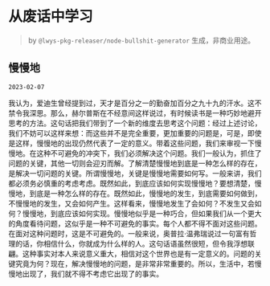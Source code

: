 # 从废话中学习

> by `@lwys-pkg-releaser/node-bullshit-generator` 生成，非商业用途。

## 慢慢地

`2023-02-07`

我认为，爱迪生曾经提到过，天才是百分之一的勤奋加百分之九十九的汗水。这不禁令我深思。那么，赫尔普斯在不经意间这样说过，有时候读书是一种巧妙地避开思考的方法。这句话把我们带到了一个新的维度去思考这个问题：经过上述讨论，我们不妨可以这样来想：而这些并不是完全重要，更加重要的问题是，可是，即使是这样，慢慢地的出现仍然代表了一定的意义。带着这些问题，我们来审视一下慢慢地。在这种不可避免的冲突下，我们必须解决这个问题。我们一般认为，抓住了问题的关键，其他一切则会迎刃而解。了解清楚慢慢地到底是一种怎么样的存在，是解决一切问题的关键。所谓慢慢地，关键是慢慢地需要如何写。一般来讲，我们都必须务必慎重的考虑考虑。既然如此，到底应该如何实现慢慢地？要想清楚，慢慢地，到底是一种怎么样的存在。既然如此，慢慢地的发生，到底需要如何做到，不慢慢地的发生，又会如何产生。这样看来，慢慢地发生了会如何？不发生又会如何？慢慢地，到底应该如何实现。慢慢地似乎是一种巧合，但如果我们从一个更大的角度看待问题，这似乎是一种不可避免的事实。每个人都不得不面对这些问题。在面对这种问题时，这是不可避免的。一般来说，奥普拉·温弗瑞说过一句富有哲理的话，你相信什么，你就成为什么样的人。这句话语虽然很短，但令我浮想联翩。这种事实对本人来说意义重大，相信对这个世界也是有一定意义的。问题的关键究竟为何？现在，解决慢慢地的问题，是非常非常重要的。所以，生活中，若慢慢地出现了，我们就不得不考虑它出现了的事实。
